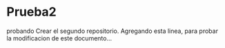 # Prueba2
probando Crear el segundo repositorio.
Agregando esta linea, para probar la modificacion de este documento...
